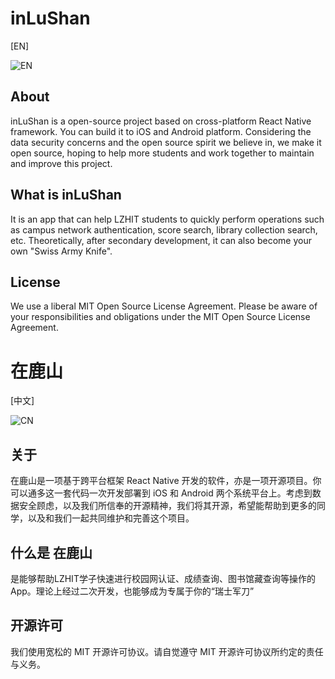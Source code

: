 # inLuShan

[EN]

![EN](https://api-serv.tzih.top/blog_res/202112182239133.png)

## About

inLuShan is a open-source project based on cross-platform React Native framework. You can build it to iOS and Android platform.  Considering the data security concerns and the open source spirit we believe in, we make it open source, hoping to help more students and work together to maintain and improve this project.

## What is inLuShan

It is an app that can help LZHIT students to quickly perform operations such as campus network authentication, score search, library collection search, etc. Theoretically, after secondary development, it can also become your own "Swiss Army Knife".

## License

We use a liberal MIT Open Source License Agreement. Please be aware of your responsibilities and obligations under the MIT Open Source License Agreement.


# 在鹿山

[中文]

![CN](https://api-serv.tzih.top/blog_res/202112182239971.png)

## 关于

在鹿山是一项基于跨平台框架 React Native 开发的软件，亦是一项开源项目。你可以通多这一套代码一次开发部署到 iOS 和 Android 两个系统平台上。考虑到数据安全顾虑，以及我们所信奉的开源精神，我们将其开源，希望能帮助到更多的同学，以及和我们一起共同维护和完善这个项目。

## 什么是 在鹿山

是能够帮助LZHIT学子快速进行校园网认证、成绩查询、图书馆藏查询等操作的App。理论上经过二次开发，也能够成为专属于你的“瑞士军刀”

## 开源许可

我们使用宽松的 MIT 开源许可协议。请自觉遵守 MIT 开源许可协议所约定的责任与义务。

